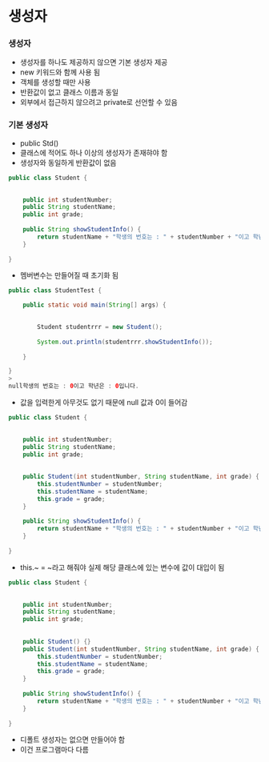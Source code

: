 # 생성자

### 생성자

- 생성자를 하나도 제공하지 않으면 기본 생성자 제공
- new 키워드와 함께 사용 됨
- 객체를 생성할 때만 사용
- 반환값이 없고 클래스 이름과 동일
- 외부에서 접근하지 않으려고 private로 선언할 수 있음

### 기본 생성자

- public Std()
- 클래스에 적어도 하나 이상의 생성자가 존재햐야 함
- 생성자와 동일하게 반환값이 없음

```java
public class Student {

	
	public int studentNumber;
	public String studentName;
	public int grade;
	
	public String showStudentInfo() {
		return studentName + "학생의 번호는 : " + studentNumber + "이고 학년은 : " + grade + "입니다.";
	}
	
}
```

- 멤버변수는 만들어질 때 초기화 됨

```java
public class StudentTest {

	public static void main(String[] args) {

		
		Student studentrrr = new Student();
		
		System.out.println(studentrrr.showStudentInfo());
		
	}

}
>
null학생의 번호는 : 0이고 학년은 : 0입니다.
```

- 값을 입력한게 아무것도 없기 때문에 null 값과 0이 들어감

```java
public class Student {

	
	public int studentNumber;
	public String studentName;
	public int grade;
	
	
	public Student(int studentNumber, String studentName, int grade) {
		this.studentNumber = studentNumber;
		this.studentName = studentName;
		this.grade = grade;
	}
	
	public String showStudentInfo() {
		return studentName + "학생의 번호는 : " + studentNumber + "이고 학년은 : " + grade + "입니다.";
	}
	
}

```

- this.~ = ~라고 해줘야 실제 해당 클래스에 있는 변수에 값이 대입이 됨

```java
public class Student {

	
	public int studentNumber;
	public String studentName;
	public int grade;
	
	
	public Student() {}
	public Student(int studentNumber, String studentName, int grade) {
		this.studentNumber = studentNumber;
		this.studentName = studentName;
		this.grade = grade;
	}
	
	public String showStudentInfo() {
		return studentName + "학생의 번호는 : " + studentNumber + "이고 학년은 : " + grade + "입니다.";
	}
	
}
```

- 디폴트 생성자는 없으면 만들어야 함
- 이건 프로그램마다 다름